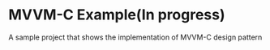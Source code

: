# MVVM-C Example(In progress)
A sample project that shows the implementation of MVVM-C design pattern
